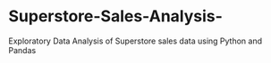 # Superstore-Sales-Analysis-
Exploratory Data Analysis of Superstore sales data using Python and Pandas
